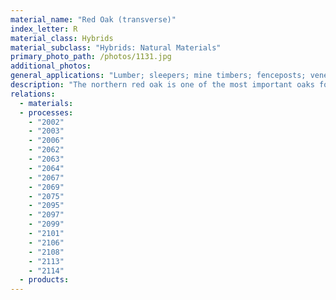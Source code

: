 ```yaml
---
material_name: "Red Oak (transverse)"
index_letter: R
material_class: Hybrids
material_subclass: "Hybrids: Natural Materials"
primary_photo_path: /photos/1131.jpg
additional_photos:
general_applications: "Lumber; sleepers; mine timbers; fenceposts; veneer; pulpwood; fuelwood; flooring; furniture; general millwork; boxes; pallets & crates; agricultural implements; caskets; woodenware; handles; railroad cars."
description: "The northern red oak is one of the most important oaks for timber production in North America. Quality red oak is of high value as lumber and veneer, while defective logs are used as firewood. Construction uses include flooring, veneer, interior trim, and furniture. It is also used for lumber, railroad ties, and fence posts. Red oak wood grain is so open that smoke can be blown through it from end-grain to end-grain on a flat-sawn board. For this reason, it is subject to moisture infiltration and is unsuitable for outdoor uses such as boatbuilding or exterior trim."
relations:
  - materials:
  - processes:
    - "2002"
    - "2003"
    - "2006"
    - "2062"
    - "2063"
    - "2064"
    - "2067"
    - "2069"
    - "2075"
    - "2095"
    - "2097"
    - "2099"
    - "2101"
    - "2106"
    - "2108"
    - "2113"
    - "2114"
  - products:
---
```

